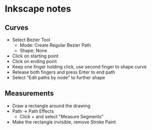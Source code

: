 # Inkscape notes

## Curves

- Select Bezier Tool
  - Mode: Create Regular Bezier Path
  - Shape: None
- Click on starting point
- Click on ending point
- Keep one finger holding click, use second finger to shape curve
- Release both fingers and press Enter to end path
- Select "Edit paths by node" to further shape

## Measurements

- Draw a rectangle around the drawing
- Path -> Path Effects
  - Click + and select "Measure Segments"
- Make the rectangle invisible, remove Stroke Paint

